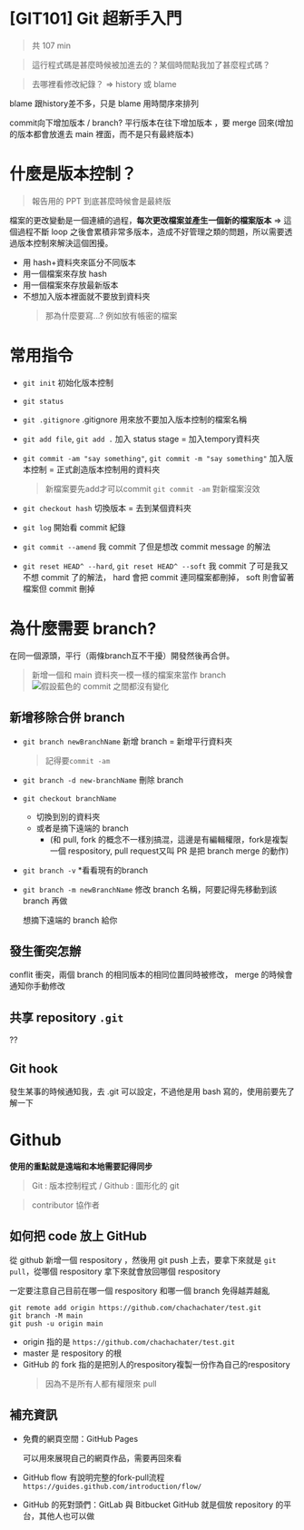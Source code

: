 # [GIT101] Git 超新手入門

> 共 107 min

> 這行程式碼是甚麼時候被加進去的？某個時間點我加了甚麼程式碼？

> 去哪裡看修改紀錄？ => history 或 blame

blame 跟history差不多，只是 blame 用時間序來排列

commit向下增加版本 / branch? 平行版本在往下增加版本 ，要 merge 回來(增加的版本都會放進去 main 裡面，而不是只有最終版本)

# 什麼是版本控制？

> 報告用的 PPT 到底甚麼時候會是最終版

檔案的更改變動是一個連續的過程，**每次更改檔案並產生一個新的檔案版本** => 這個過程不斷 loop 之後會累積非常多版本，造成不好管理之類的問題，所以需要透過版本控制來解決這個困擾。

* 用 hash+資料夾來區分不同版本
* 用一個檔案來存放 hash 
* 用一個檔案來存放最新版本
* 不想加入版本裡面就不要放到資料夾
    > 那為什麼要寫...? 例如放有帳密的檔案

# 常用指令
* `git init`
    初始化版本控制
* `git status`
* `git .gitignore`
    .gitignore 用來放不要加入版本控制的檔案名稱
* `git add file`, `git add .`
    加入 status stage = 加入tempory資料夾
* `git commit -am "say something"`, `git commit -m "say something"`
    加入版本控制 = 正式創造版本控制用的資料夾
    > 新檔案要先add才可以commit
    > `git commit -am` 對新檔案沒效
    
* `git checkout hash`
    切換版本 = 去到某個資料夾
* `git log`
    開始看 commit 紀錄
* `git commit --amend`
    我 commit 了但是想改 commit message 的解法
* `git reset HEAD^ --hard`, `git reset HEAD^ --soft`
    我 commit 了可是我又不想 commit 了的解法， hard 會把 commit 連同檔案都刪掉， soft 則會留著檔案但 commit 刪掉


# 為什麼需要 branch?

在同一個源頭，平行（兩條branch互不干擾）開發然後再合併。

> 新增一個和 main 資料夾一模一樣的檔案來當作 branch
![假設藍色的 commit 之間都沒有變化](https://i.imgur.com/ulonSdT.png)

## 新增移除合併 branch

* `git branch newBranchName`
    新增 branch = 新增平行資料夾
    > 記得要`commit -am`
* `git branch -d new-branchName`
    刪除 branch
* `git checkout branchName`
  * 切換到別的資料夾
  * 或者是摘下遠端的 branch
      * (和 pull, fork 的概念不一樣別搞混，這邊是有編輯權限，fork是複製一個 respository, pull request又叫 PR 是把 branch merge 的動作)
* `git branch -v`
    *看看現有的branch
* `git branch -m newBranchName`
    修改 branch 名稱，阿要記得先移動到該 branch 再做

    想摘下遠端的 branch 給你
    
## 發生衝突怎辦
conflit 衝突，兩個 branch 的相同版本的相同位置同時被修改， merge 的時候會通知你手動修改

## 共享 repository `.git`

??

## Git hook
發生某事的時候通知我，去 .git 可以設定，不過他是用 bash 寫的，使用前要先了解一下

# Github

**使用的重點就是遠端和本地需要記得同步**

> Git : 版本控制程式 / Github : 圖形化的 git

> contributor 協作者

## 如何把 code 放上 GitHub

從 github 新增一個 respository ，然後用 git push 上去，要拿下來就是 `git pull`，從哪個 respository 拿下來就會放回哪個 respository

一定要注意自己目前在哪一個 respository 和哪一個 branch 免得越弄越亂

```
git remote add origin https://github.com/chachachater/test.git
git branch -M main
git push -u origin main
```

* origin 指的是
`https://github.com/chachachater/test.git`
* master 是 respository 的根
* GitHub 的 fork 指的是把別人的respository複製一份作為自己的respository
    > 因為不是所有人都有權限來 pull

## 補充資訊

* 免費的網頁空間：GitHub Pages

    可以用來展現自己的網頁作品，需要再回來看
* GitHub flow 有說明完整的fork-pull流程
`https://guides.github.com/introduction/flow/`
*   GitHub 的死對頭們：GitLab 與 Bitbucket
    GitHub 就是個放 repository 的平台，其他人也可以做